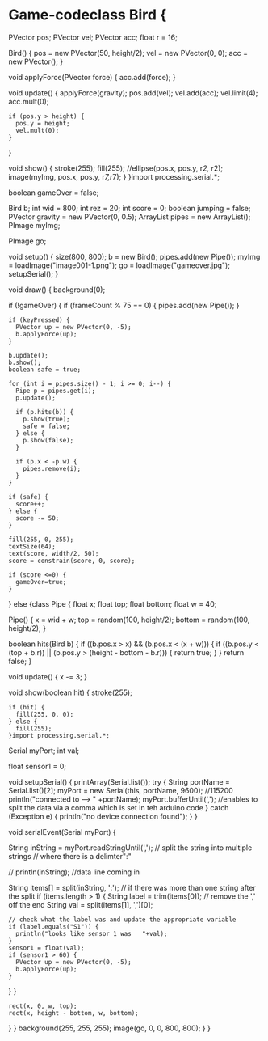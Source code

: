 # Game-codeclass Bird {
  PVector pos;
  PVector vel;
  PVector acc;
  float r = 16;

  Bird() {
    pos = new PVector(50, height/2);
    vel = new PVector(0, 0);
    acc = new PVector();
  }

  void applyForce(PVector force) {
    acc.add(force);
  }

  void update() {
    applyForce(gravity);
    pos.add(vel);
    vel.add(acc);
    vel.limit(4);
    acc.mult(0);

    if (pos.y > height) {
      pos.y = height;
      vel.mult(0);
    }
  }

  void show() {
    stroke(255);
    fill(255);
    //ellipse(pos.x, pos.y, r*2, r*2);
    image(myImg, pos.x, pos.y, r*7,r*7);
  }
}import processing.serial.*;

boolean gameOver = false;

Bird b;
int wid = 800;
int rez = 20;
int score = 0;
boolean jumping = false;
PVector gravity = new PVector(0, 0.5);
ArrayList<Pipe> pipes = new ArrayList<Pipe>();
PImage myImg;

PImage go;

void setup() {
  size(800, 800);
  b = new Bird();
  pipes.add(new Pipe());
  myImg = loadImage("image001-1.png");
  go = loadImage("gameover.jpg");
  setupSerial();
}

void draw() {
  background(0);


  if (!gameOver) {
    if (frameCount % 75 == 0) {
      pipes.add(new Pipe());
    }

    if (keyPressed) {
      PVector up = new PVector(0, -5);
      b.applyForce(up);
    }

    b.update();
    b.show();
    boolean safe = true;

    for (int i = pipes.size() - 1; i >= 0; i--) {
      Pipe p = pipes.get(i);
      p.update();

      if (p.hits(b)) {
        p.show(true);
        safe = false;
      } else {
        p.show(false);
      }

      if (p.x < -p.w) {
        pipes.remove(i);
      }
    }

    if (safe) {
      score++;
    } else {
      score -= 50;
    }

    fill(255, 0, 255);
    textSize(64);
    text(score, width/2, 50);
    score = constrain(score, 0, score);

    if (score <=0) {
      gameOver=true;
    }
  } else {class Pipe {
  float x;
  float top;
  float bottom;
  float w = 40;

  Pipe() {
    x = wid + w;
    top = random(100, height/2);
    bottom = random(100, height/2);
  }

  boolean hits(Bird b) {
    if ((b.pos.x > x) && (b.pos.x < (x + w))) {
      if ((b.pos.y < (top + b.r)) || (b.pos.y > (height - bottom - b.r))) {
        return true;
      }
    }
    return false;
  }

  void update() {
    x -= 3;
  }

  void show(boolean hit) {
    stroke(255);
    
    if (hit) {      
      fill(255, 0, 0);
    } else {
      fill(255);
    }import processing.serial.*;

Serial myPort;
int val;

float sensor1 = 0;


void setupSerial() {
  printArray(Serial.list());
  try {
    String portName = Serial.list()[2];
    myPort = new Serial(this, portName, 9600);  //115200
    println("connected to -->  " +portName);
    myPort.bufferUntil(','); //enables to split the data via a comma which is set in teh arduino code
  } 
  catch (Exception e) {
    println("no device connection found");
  }
}


void serialEvent(Serial myPort) {

  String inString = myPort.readStringUntil(',');
  // split the string into multiple strings
  // where there is a delimter":"

  // println(inString); //data line coming in

  String items[] = split(inString, ':');
  // if there was more than one string after the split
  if (items.length > 1) {
    String label = trim(items[0]);
    // remove the ',' off the end
    String val = split(items[1], ',')[0];

    // check what the label was and update the appropriate variable
    if (label.equals("S1")) {
      println("looks like sensor 1 was   "+val);
    }
    sensor1 = float(val);
    if (sensor1 > 60) {
      PVector up = new PVector(0, -5);
      b.applyForce(up);
    }
  }
}
    
    rect(x, 0, w, top); 
    rect(x, height - bottom, w, bottom);
  }
}
    background(255, 255, 255);
    image(go, 0, 0, 800, 800);
  }
}
